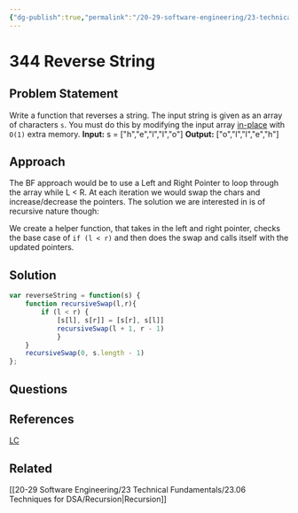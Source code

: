 ```yaml
---
{"dg-publish":true,"permalink":"/20-29-software-engineering/23-technical-fundamentals/23-03-leetcode/344-reverse-string/","tags":["dsa/recursion"],"created":"2023-10-25T07:22:51.877-05:00","updated":"2023-10-25T07:30:07.515-05:00"}
---
```


# 344 Reverse String
## Problem Statement
Write a function that reverses a string. The input string is given as an array of characters `s`. You must do this by modifying the input array [in-place](https://en.wikipedia.org/wiki/In-place_algorithm) with `O(1)` extra memory.
**Input:** s = ["h","e","l","l","o"]
**Output:** ["o","l","l","e","h"]
## Approach
The BF approach would be to use a Left and Right Pointer to loop through the array while L < R. At each iteration we would swap the chars and increase/decrease the pointers.
The solution we are interested in is of recursive nature though:

We create a helper function, that takes in the left and right pointer, checks the base case of `if (l < r)` and then does the swap and calls itself with the updated pointers.
## Solution
```javascript
var reverseString = function(s) {
	function recursiveSwap(l,r){
		if (l < r) {
			[s[l], s[r]] = [s[r], s[l]]
			recursiveSwap(l + 1, r - 1)
			}
	}
	recursiveSwap(0, s.length - 1)
};
```
## Questions
## References
[LC](https://leetcode.com/problems/reverse-string/description/)
## Related
[[20-29 Software Engineering/23 Technical Fundamentals/23.06 Techniques for DSA/Recursion\|Recursion]]